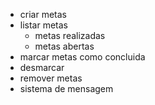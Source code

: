 - criar metas
- listar metas
  - metas realizadas
  - metas abertas 
- marcar metas como concluida
- desmarcar
- remover metas
- sistema de mensagem 
